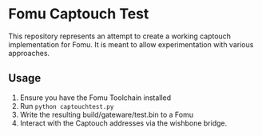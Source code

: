 # Fomu Captouch Test

This repository represents an attempt to create a working captouch implementation for Fomu.
It is meant to allow experimentation with various approaches.

## Usage

1. Ensure you have the Fomu Toolchain installed
2. Run `python captouchtest.py`
3. Write the resulting build/gateware/test.bin to a Fomu
4. Interact with the Captouch addresses via the wishbone bridge.

